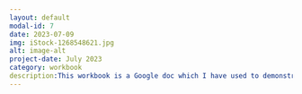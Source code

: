 ```yaml
---
layout: default
modal-id: 7
date: 2023-07-09
img: iStock-1268548621.jpg
alt: image-alt
project-date: July 2023
category: workbook
description:This workbook is a Google doc which I have used to demonstrate how my professional background is analogous to being a product manager of physical therapy services. Please visit the link: https://docs.google.com/document/d/1ngzW6iNvd7qS8dvrZnbUe1-dtZKnKjHStIIeVJvY_kU/edit?usp=sharing
---
```

